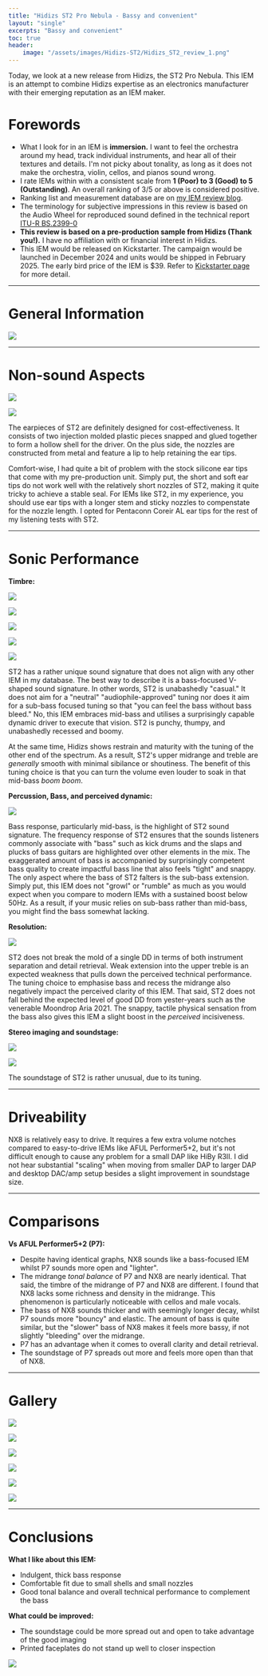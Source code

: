 ```yaml
---
title: "Hidizs ST2 Pro Nebula - Bassy and convenient"
layout: "single"
excerpts: "Bassy and convenient"
toc: true
header:
    image: "/assets/images/Hidizs-ST2/Hidizs_ST2_review_1.png"
---
```


Today, we look at a new release from Hidizs, the ST2 Pro Nebula. This IEM is an attempt to combine Hidizs expertise as an electronics manufacturer with their emerging reputation as an IEM maker. 

Forewords
===

- What I look for in an IEM is **immersion.** I want to feel the orchestra around my head, track individual instruments, and hear all of their textures and details. I'm not picky about tonality, as long as it does not make the orchestra, violin, cellos, and pianos sound wrong.
- I rate IEMs within with a consistent scale from **1 (Poor) to 3 (Good) to 5 (Outstanding)**. An overall ranking of 3/5 or above is considered positive. 
- Ranking list and measurement database are on [my IEM review blog](https://iegems.nk-tran.com/).
- The terminology for subjective impressions in this review is based on the Audio Wheel for reproduced sound defined in the technical report [ITU-R BS.2399-0](https://www.itu.int/pub/R-REP-BS.2399)
- **This review is based on a pre-production sample from Hidizs (Thank you!).** I have no affiliation with or financial interest in Hidizs.
- This IEM would be released on Kickstarter. The campaign would be launched in December 2024 and units would be shipped in February 2025. The early bird price of the IEM is $39. Refer to [Kickstarter page](https://www.kickstarter.com/projects/hidizs/st2-nebula-redefining-hi-res-audio-with-usb-c-dac-earphones) for more detail.

_____

General Information
===

![](/assets/images/Hidizs-ST2/Hidizs_ST2_review_13.png)

_____

Non-sound Aspects
===


![](/assets/images/Hidizs-ST2/Hidizs_ST2_reviews_12.png)

![](/assets/images/Hidizs-ST2/Hidizs_ST2_reviews_11.png)

The earpieces of ST2 are definitely designed for cost-effectiveness. It consists of two injection molded plastic pieces snapped and glued together to form a hollow shell for the driver. On the plus side, the nozzles are constructed from metal and feature a lip to help retaining the ear tips. 

Comfort-wise, I had quite a bit of problem with the stock silicone ear tips that come with my pre-production unit. Simply put, the short and soft ear tips do not work well with the relatively short nozzles of ST2, making it quite tricky to achieve a stable seal. For IEMs like ST2, in my experience, you should use ear tips with a longer stem and sticky nozzles to compenstate for the nozzle length. I opted for Pentaconn Coreir AL ear tips for the rest of my listening tests with ST2. 

_____

Sonic Performance
===


**Timbre:** 

![](/assets/images/Hidizs-ST2/Hidizs_ST2_reviews_10.png)

![](/assets/images/Hidizs-ST2/Hidizs_ST2_reviews_9.png)

![](/assets/images/Hidizs-ST2/Hidizs_ST2_reviews_8.png)

![](/assets/images/Hidizs-ST2/Hidizs_ST2_reviews_7.png)

![](/assets/images/Hidizs-ST2/Hidizs_ST2_reviews_6.png)

ST2 has a rather unique sound signature that does not align with any other IEM in my database. The best way to describe it is a bass-focused V-shaped sound signature. In other words, ST2 is unabashedly "casual." It does not aim for a "neutral" "audiophile-approved" tuning nor does it aim for a sub-bass focused tuning so that "you can feel the bass without bass bleed." No, this IEM embraces mid-bass and utilises a surprisingly capable dynamic driver to execute that vision. ST2 is punchy, thumpy, and unabashedly recessed and boomy. 

At the same time, Hidizs shows restrain and maturity with the tuning of the other end of the spectrum. As a result, ST2's upper midrange and treble are *generally* smooth with minimal sibilance or shoutiness. The benefit of this tuning choice is that you can turn the volume even louder to soak in that mid-bass *boom boom*. 


**Percussion, Bass, and perceived dynamic:** 

![](/assets/images/Hidizs-ST2/Hidizs_ST2_reviews_5.png)

Bass response, particularly mid-bass, is the highlight of ST2 sound signature. The frequency response of ST2 ensures that the sounds listeners commonly associate with "bass" such as kick drums and the slaps and plucks of bass guitars are highlighted over other elements in the mix. The exaggerated amount of bass is accompanied by surprisingly competent bass quality to create impactful bass line that also feels "tight" and snappy. The only aspect where the bass of ST2 falters is the sub-bass extension. Simply put, this IEM does not "growl" or "rumble" as much as you would expect when you compare to modern IEMs with a sustained boost below 50Hz. As a result, if your music relies on sub-bass rather than mid-bass, you might find the bass somewhat lacking. 

**Resolution:** 

![](/assets/images/Hidizs-ST2/Hidizs_ST2_reviews_4.png)

ST2 does not break the mold of a single DD in terms of both instrument separation and detail retrieval. Weak extension into the upper treble is an expected weakness that pulls down the perceived technical performance. The tuning choice to emphasise bass and recess the midrange also negatively impact the perceived clarity of this IEM. That said, ST2 does not fall behind the expected level of good DD from yester-years such as the venerable Moondrop Aria 2021. The snappy, tactile physical sensation from the bass also gives this IEM a slight boost in the *perceived* incisiveness. 


**Stereo imaging and soundstage:** 

![](/assets/images/Hidizs-ST2/Hidizs_ST2_reviews_3.png)

![](/assets/images/Hidizs-ST2/Hidizs_ST2_reviews_2.png)

The soundstage of ST2 is rather unusual, due to its tuning.

_____

Driveability
===

NX8 is relatively easy to drive. It requires a few extra volume notches compared to easy-to-drive IEMs like AFUL Performer5+2, but it's not difficult enough to cause any problem for a small DAP like HiBy R3II. I did not hear substantial "scaling" when moving from smaller DAP to larger DAP and desktop DAC/amp setup besides a slight improvement in soundstage size. 

_____

Comparisons
===


**Vs AFUL Performer5+2 (P7):**

- Despite having identical graphs, NX8 sounds like a bass-focused IEM whilst P7 sounds more open and "lighter". 
- The midrange *tonal balance* of P7 and NX8 are nearly identical. That said, the timbre of the midrange of P7 and NX8 are different. I found that NX8 lacks some richness and density in the midrange. This phenomenon is particularly noticeable with cellos and male vocals. 
- The bass of NX8 sounds thicker and with seemingly longer decay, whilst P7 sounds more "bouncy" and elastic. The amount of bass is quite similar, but the "slower" bass of NX8 makes it feels more bassy, if not slightly "bleeding" over the midrange.
- P7 has an advantage when it comes to overall clarity and detail retrieval.
- The soundstage of P7 spreads out more and feels more open than that of NX8.

_____

Gallery
===

![](/assets/images/Hidizs-ST2/Hidizs_ST2_10.jpg)

![](/assets/images/Hidizs-ST2/Hidizs_ST2_9.jpg)

![](/assets/images/Hidizs-ST2/Hidizs_ST2_8.jpg)

![](/assets/images/Hidizs-ST2/Hidizs_ST2_7.jpg)

![](/assets/images/Hidizs-ST2/Hidizs_ST2_6.jpg)

![](/assets/images/Hidizs-ST2/Hidizs_ST2_5.jpg)

_____

Conclusions
===


**What I like about this IEM:**

- Indulgent, thick bass response
- Comfortable fit due to small shells and small nozzles
- Good tonal balance and overall technical performance to complement the bass

**What could be improved:**

- The soundstage could be more spread out and open to take advantage of the good imaging
- Printed faceplates do not stand up well to closer inspection

![](/assets/images/Hidizs-ST2/Hidizs_ST2_review_1.png)
